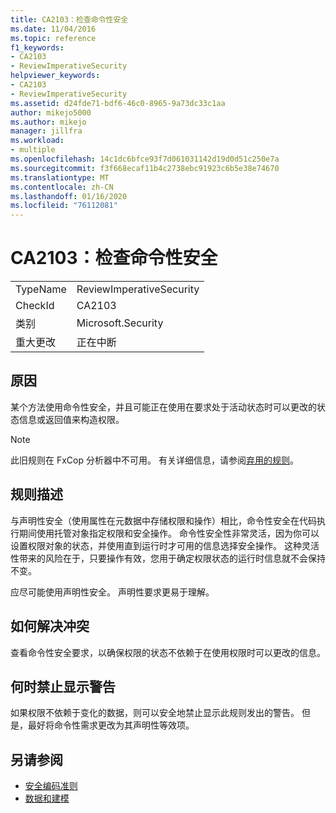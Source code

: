 ```yaml
---
title: CA2103：检查命令性安全
ms.date: 11/04/2016
ms.topic: reference
f1_keywords:
- CA2103
- ReviewImperativeSecurity
helpviewer_keywords:
- CA2103
- ReviewImperativeSecurity
ms.assetid: d24fde71-bdf6-46c0-8965-9a73dc33c1aa
author: mikejo5000
ms.author: mikejo
manager: jillfra
ms.workload:
- multiple
ms.openlocfilehash: 14c1dc6bfce93f7d061031142d19d0d51c250e7a
ms.sourcegitcommit: f3f668ecaf11b4c2738ebc91923c6b5e38e74670
ms.translationtype: MT
ms.contentlocale: zh-CN
ms.lasthandoff: 01/16/2020
ms.locfileid: "76112081"
---
```

# <a name="ca2103-review-imperative-security"></a>CA2103：检查命令性安全

|||
|-|-|
|TypeName|ReviewImperativeSecurity|
|CheckId|CA2103|
|类别|Microsoft.Security|
|重大更改|正在中断|

## <a name="cause"></a>原因
某个方法使用命令性安全，并且可能正在使用在要求处于活动状态时可以更改的状态信息或返回值来构造权限。

> [!NOTE]
> 此旧规则在 FxCop 分析器中不可用。 有关详细信息，请参阅[弃用的规则](fxcop-rule-port-status.md#deprecated-rules)。

## <a name="rule-description"></a>规则描述

与声明性安全（使用属性在元数据中存储权限和操作）相比，命令性安全在代码执行期间使用托管对象指定权限和安全操作。 命令性安全性非常灵活，因为你可以设置权限对象的状态，并使用直到运行时才可用的信息选择安全操作。 这种灵活性带来的风险在于，只要操作有效，您用于确定权限状态的运行时信息就不会保持不变。

应尽可能使用声明性安全。 声明性要求更易于理解。

## <a name="how-to-fix-violations"></a>如何解决冲突

查看命令性安全要求，以确保权限的状态不依赖于在使用权限时可以更改的信息。

## <a name="when-to-suppress-warnings"></a>何时禁止显示警告

如果权限不依赖于变化的数据，则可以安全地禁止显示此规则发出的警告。 但是，最好将命令性需求更改为其声明性等效项。

## <a name="see-also"></a>另请参阅

- [安全编码准则](/dotnet/standard/security/secure-coding-guidelines)
- [数据和建模](/dotnet/framework/data/index)
